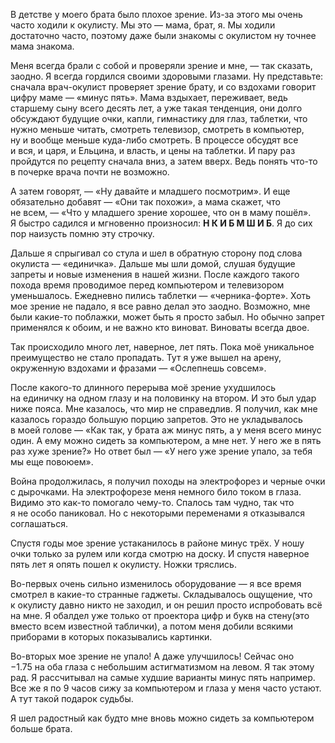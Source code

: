 В&nbsp;детстве у&nbsp;моего брата было плохое зрение. Из-за этого мы&nbsp;очень часто ходили к&nbsp;окулисту. Мы&nbsp;это&nbsp;&mdash; мама, брат, я. Мы ходили достаточно часто, поэтому даже были знакомы с окулистом ну&nbsp;точнее мама знакома.

Меня всегда брали с&nbsp;собой и&nbsp;проверяли зрение и&nbsp;мне,&nbsp;&mdash; так сказать, заодно. Я&nbsp;всегда гордился своими здоровыми глазами. Ну&nbsp;представьте: сначала врач-окулист проверяет зрение брату, и&nbsp;со&nbsp;вздохами говорит цифру маме&nbsp;&mdash; &laquo;минус пять&raquo;. Мама вздыхает, переживает, ведь старшему сыну всего десять лет, а&nbsp;уже такая тенденция, они долго обсуждают будущие очки, капли, гимнастику для глаз, таблетки, что нужно меньше читать, смотреть телевизор, смотреть в&nbsp;компьютер, ну&nbsp;и&nbsp;вообще меньше куда-либо смотреть. В&nbsp;процессе обсудят все и&nbsp;вся, и&nbsp;царя, и&nbsp;Ельцина, и&nbsp;власть, и&nbsp;цены на&nbsp;таблетки. И&nbsp;пару раз пройдутся по&nbsp;рецепту сначала вниз, а&nbsp;затем вверх. Ведь понять что-то в&nbsp;почерке врача почти не&nbsp;возможно.

А&nbsp;затем говорят,&nbsp;&mdash; &laquo;Ну&nbsp;давайте и&nbsp;младшего посмотрим&raquo;. И&nbsp;еще обязательно добавят&nbsp;&mdash; &laquo;Они так похожи&raquo;, а&nbsp;мама скажет, что не&nbsp;всем,&nbsp;&mdash; &laquo;Что у&nbsp;младшего зрение хорошее, что он&nbsp;в&nbsp;маму пошёл&raquo;. Я&nbsp;быстро садился и&nbsp;мгновенно произносил: **Н&nbsp;К&nbsp;И&nbsp;Б&nbsp;М&nbsp;Ш&nbsp;И&nbsp;Б**. Я&nbsp;до&nbsp;сих пор наизусть помню эту строчку. 

Дальше я&nbsp;спрыгивал со&nbsp;стула и&nbsp;шел в&nbsp;обратную сторону под слова окулиста&nbsp;&mdash; &laquo;единичка&raquo;. Дальше мы&nbsp;шли домой, слушая будущие запреты и&nbsp;новые изменения в&nbsp;нашей жизни. После каждого такого похода время проводимое перед компьютером и&nbsp;телевизором уменьшалось. Ежедневно пились таблетки&nbsp;&mdash; &laquo;черника-форте&raquo;. Хоть мое зрение не&nbsp;падало, я&nbsp;все равно делал это заодно. Возможно, мне были какие-то поблажки, может быть я&nbsp;просто забыл. Но&nbsp;обычно запрет применялся к&nbsp;обоим, и&nbsp;не&nbsp;важно кто виноват. Виноваты всегда двое.

Так происходило много лет, наверное, лет пять. Пока моё уникальное преимущество не&nbsp;стало пропадать. Тут я&nbsp;уже вышел на&nbsp;арену, окруженную вздохами и&nbsp;фразами&nbsp;&mdash; &laquo;Ослепнешь совсем&raquo;.

После какого-то длинного перерыва моё зрение ухудшилось на&nbsp;единичку на&nbsp;одном глазу и&nbsp;на&nbsp;половинку на&nbsp;втором. И&nbsp;это был удар ниже пояса. Мне казалось, что мир не&nbsp;справедлив. Я&nbsp;получил, как мне казалось гораздо большую порцию запретов. Это не&nbsp;укладывалось в&nbsp;моей голове&nbsp;&mdash; &laquo;Как так, у&nbsp;брата аж&nbsp;минус пять, а&nbsp;у&nbsp;меня всего минус один. А&nbsp;ему можно сидеть за&nbsp;компьютером, а&nbsp;мне нет. У&nbsp;него&nbsp;же в&nbsp;пять раз хуже зрение?&raquo; Но&nbsp;ответ был&nbsp;&mdash; &laquo;У&nbsp;него уже зрение упало, за&nbsp;тебя мы&nbsp;еще повоюем&raquo;.

Война продолжилась, я&nbsp;получил походы на&nbsp;электрофорез и&nbsp;черные очки с&nbsp;дырочками. На&nbsp;электрофорезе меня немного било током в&nbsp;глаза. Видимо это как-то помогало чему-то. Спалось там чудно, так что я&nbsp;не&nbsp;особо паниковал. Но&nbsp;с&nbsp;некоторыми переменами я&nbsp;отказывался соглашаться.

Спустя годы мое зрение устаканилось в&nbsp;районе минус трёх. У&nbsp;ношу очки только за&nbsp;рулем или когда смотрю на&nbsp;доску. И&nbsp;спустя наверное пять лет я&nbsp;опять пошел к&nbsp;окулисту. Ножки тряслись.

Во-первых очень сильно изменилось оборудование&nbsp;&mdash; я&nbsp;все время смотрел в&nbsp;какие-то странные гаджеты. Складывалось ощущение, что к&nbsp;окулисту давно никто не&nbsp;заходил, и&nbsp;он&nbsp;решил просто испробовать всё на&nbsp;мне. Я&nbsp;обалдел уже только от&nbsp;проектора цифр и&nbsp;букв на&nbsp;стену(это вместо всем известной таблички), а потом меня добили всякими приборами в&nbsp;которых показывались картинки.

Во-вторых мое зрение не&nbsp;упало! А&nbsp;даже улучшилось! Сейчас оно &minus;1.75&nbsp;на оба глаза с&nbsp;небольшим астигматизмом на&nbsp;левом. Я&nbsp;так этому рад. Я&nbsp;рассчитывал на&nbsp;самые худшие варианты минус пять например. Все&nbsp;же я&nbsp;по&nbsp;9&nbsp;часов сижу за&nbsp;компьютером и&nbsp;глаза у&nbsp;меня часто устают. А&nbsp;тут такой подарок судьбы. 

Я&nbsp;шел радостный как будто мне вновь можно сидеть за&nbsp;компьютером больше брата.